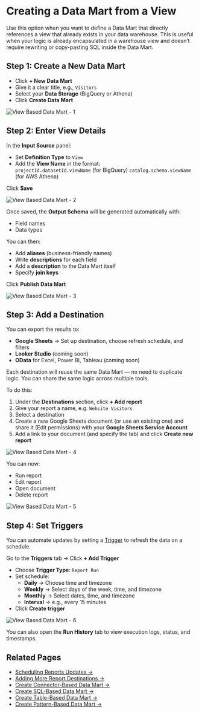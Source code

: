 # Creating a Data Mart from a View

Use this option when you want to define a Data Mart that directly references a view that already exists in your data warehouse.
This is useful when your logic is already encapsulated in a warehouse view and doesn’t require rewriting or copy-pasting SQL inside the Data Mart.

## Step 1: Create a New Data Mart

- Click **+ New Data Mart**
- Give it a clear title, e.g., `Visitors`
- Select your **Data Storage** (BigQuery or Athena)
- Click **Create Data Mart**

![View Based Data Mart - 1](../res/screens/Connector-Based-DataMart-1.png)

## Step 2: Enter View Details

In the **Input Source** panel:

- Set **Definition Type** to `View`
- Add the **View Name** in the format:  
  `projectId.datasetId.viewName` (for BigQuery)
  `catalog.schema.viewName` (for AWS Athena)

Click **Save**

![View Based Data Mart - 2](../res/screens/table-data-mart-output-schema.png)

Once saved, the **Output Schema** will be generated automatically with:

- Field names
- Data types

You can then:

- Add **aliases** (business-friendly names)
- Write **descriptions** for each field
- Add a **description** to the Data Mart itself
- Specify **join keys**

Click **Publish Data Mart**

![View Based Data Mart - 3](../res/screens/table-data-mart-publish.png)

## Step 3: Add a Destination

You can export the results to:

- **Google Sheets** → Set up destination, choose refresh schedule, and filters
- **Looker Studio** (coming soon)
- **OData** for Excel, Power BI, Tableau (coming soon)

Each destination will reuse the same Data Mart — no need to duplicate logic. You can share the same logic across multiple tools.

To do this:

1. Under the **Destinations** section, click **+ Add report**
2. Give your report a name, e.g. `Website Visitors`
3. Select a destination
4. Create a new Google Sheets document (or use an existing one) and share it (Edit permissions) with your **Google Sheets Service Account**
5. Add a link to your document (and specify the tab) and click **Create new report**

![View Based Data Mart - 4](../res/screens/SQL-Based-DataMart-Report.png)

You can now:

- Run report  
- Edit report  
- Open document  
- Delete report

![View Based Data Mart - 5](../res/screens/SQL-Based-DataMart-Run-Report.png)

## Step 4: Set Triggers

You can automate updates by setting a [Trigger](report-triggers.md) to refresh the data on a schedule.

Go to the **Triggers** tab → Click **+ Add Trigger**

- Choose **Trigger Type**: `Report Run`
- Set schedule:
  - **Daily** → Choose time and timezone
  - **Weekly** → Select days of the week, time, and timezone
  - **Monthly** → Select dates, time, and timezone
  - **Interval** → e.g., every 15 minutes
- Click **Create trigger**

![View Based Data Mart - 6](../res/screens/SQL-Based-DataMart-Trigger.png)

You can also open the **Run History** tab to view execution logs, status, and timestamps.

## Related Pages

- [Scheduling Reports Updates →](report-triggers.md)
- [Adding More Report Destinations →](create-a-destination.md)
- [Create Connector-Based Data Mart →](create-connector-data-mart.md)
- [Create SQL-Based Data Mart →](create-sql-data-mart.md)
- [Create Table-Based Data Mart →](create-table-data-mart.md)
- [Create Pattern-Based Data Mart →](create-pattern-data-mart.md)
